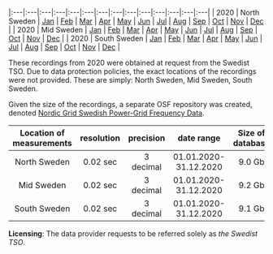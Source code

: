 |:---|:---|:---|:---|:---|:---|:---|:---|:---|:---|:---|:---|:---|:---|
| 2020 | North Sweden | [Jan](https://osf.io/8e9uy/download) | [Feb](https://osf.io/2nx6w/download) | [Mar](https://osf.io/kzd2b/download) | [Apr](https://osf.io/qkcwz/download) | [May](https://osf.io/rx6dy/download) | [Jun](https://osf.io/rmnxp/download) | [Jul](https://osf.io/b5hpv/download) | [Aug](https://osf.io/vb4df/download) | [Sep](https://osf.io/ryubt/download) | [Oct](https://osf.io/jw8dh/download) | [Nov](https://osf.io/uzqh2/download) | [Dec](https://osf.io/3sb4m/download) |
| 2020 | Mid Sweden | [Jan]() | [Feb]() | [Mar]() | [Apr]() | [May]() | [Jun]() | [Jul]() | [Aug]() | [Sep]() | [Oct]() | [Nov]() | [Dec]() |
| 2020 | South Sweden | [Jan]() | [Feb]() | [Mar]() | [Apr]() | [May]() | [Jun]() | [Jul]() | [Aug]() | [Sep]() | [Oct]() | [Nov]() | [Dec]() |


These recordings from 2020 were obtained at request from the Swedist TSO. Due to data protection policies, the exact locations of the recordings were not provided. These are simply: North Sweden, Mid Sweden, South Sweden.

Given the size of the recordings, a separate OSF repository was created, denoted [Nordic Grid Swedish Power-Grid Frequency Data](https://osf.io/86naf/).

|  Location of measurements  | resolution |  precision   |      date range       | Size of database |
| :------------------------: | :--------: | :----------: | :-------------------: | :--------------: |
|         North Sweden       |  0.02 sec  |  3 decimal   | 01.01.2020-31.12.2020 |      9.0 Gb      |
|          Mid Sweden        |  0.02 sec  |  3 decimal   | 01.01.2020-31.12.2020 |      9.2 Gb      |
|         South Sweden       |  0.02 sec  |  3 decimal   | 01.01.2020-31.12.2020 |      9.1 Gb      |

**Licensing**: The data provider requests to be referred solely as *the Swedist TSO*.

